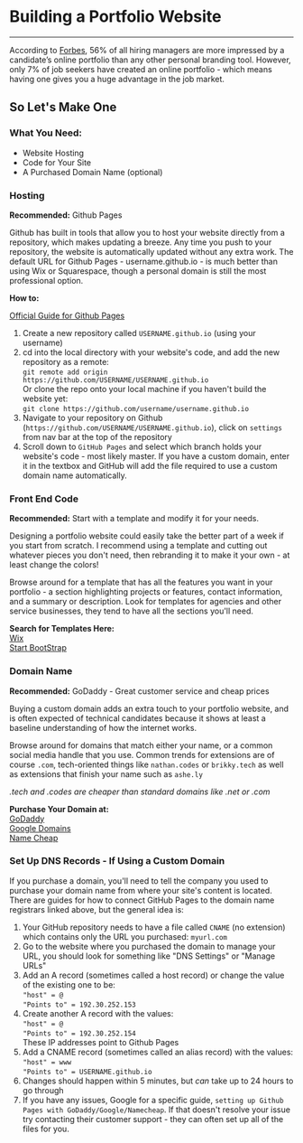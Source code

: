 <!--
Creator: Brandon Kerr
For GA WDI 32 
-->

# Building a Portfolio Website
------
According to [Forbes](https://www.forbes.com/sites/jacquelynsmith/2013/04/26/why-every-job-seeker-should-have-a-personal-website-and-what-it-should-include/#3ce890c2119e), 56% of all hiring managers are more impressed by a candidate’s online portfolio than any other personal branding tool. However, only 7% of job seekers have created an online portfolio - which means having one gives you a huge advantage in the job market.

## So Let's Make One
### What You Need:
* Website Hosting
* Code for Your Site
* A Purchased Domain Name (optional)

### Hosting
**Recommended:** Github Pages

Github has built in tools that allow you to host your website directly from a repository, which makes updating a breeze. Any time you push to your repository, the website is automatically updated without any extra work. The default URL for Github Pages - username.github.io - is much better than using Wix or Squarespace, though a personal domain is still the most professional option.

**How to:**

[Official Guide for Github Pages](https://pages.github.com/)

1. Create a new repository called `USERNAME.github.io` (using your username)
2. cd into the local directory with your website's code, and add the new repository as a remote: 
<br>`git remote add origin https://github.com/USERNAME/USERNAME.github.io`
<br>Or clone the repo onto your local machine if you haven't build the website yet: <br>
`git clone https://github.com/username/username.github.io`
3. Navigate to your repository on Github (`https://github.com/USERNAME/USERNAME.github.io`), click on `settings` from nav bar at the top of the repository
4. Scroll down to `GitHub Pages` and select which branch holds your website's code - most likely master. If you have a custom domain, enter it in the textbox and GitHub will add the file required to use a custom domain name automatically.

### Front End Code
**Recommended:** Start with a template and modify it for your needs.

Designing a portfolio website could easily take the better part of a week if you start from scratch. I recommend using a template and cutting out whatever pieces you don't need, then rebranding it to make it your own - at least change the colors!

Browse around for a template that has all the features you want in your portfolio - a section highlighting projects or features, contact information, and a summary or description. Look for templates for agencies and other service businesses, they tend to have all the sections you'll need. 

**Search for Templates Here:** <br>
[Wix](http://www.wix.com/website/templates)<br>
[Start BootStrap](https://startbootstrap.com/)

### Domain Name
**Recommended:** GoDaddy - Great customer service and cheap prices 

Buying a custom domain adds an extra touch to your portfolio website, and is often expected of technical candidates because it shows at least a baseline understanding of how the internet works.

Browse around for domains that match either your name, or a common social media handle that you use. Common trends for extensions are of course `.com`, tech-oriented things like `nathan.codes` or `brikky.tech` as well as extensions that finish your name such as `ashe.ly` 

*.tech and .codes are cheaper than standard domains like .net or .com*

**Purchase Your Domain at:** <br>
[GoDaddy](https://www.godaddy.com/?isc=gofd2001aj&countryview=1)<br>
[Google Domains](https://domains.google/)<br>
[Name Cheap](https://www.namecheap.com/)

### Set Up DNS Records - If Using a Custom Domain

If you purchase a domain, you'll need to tell the company you used to purchase your domain name from where your site's content is located. There are guides for how to connect GitHub Pages to the domain name registrars linked above, but the general idea is:

1. Your GitHub repository needs to have a file called `CNAME` (no extension) which contains only the URL you purchased: `myurl.com`
2. Go to the website where you purchased the domain to manage your URL, you should look for something like "DNS Settings" or "Manage URLs"
3. Add an A record (sometimes called a host record) or change the value of the existing one to be: 
<br> `"host" = @` <br> `"Points to" = 192.30.252.153`
4. Create another A record with the values: 
<br> `"host" = @` <br> `"Points to" = 192.30.252.154`
<br>These IP addresses point to Github Pages
5. Add a CNAME record (sometimes called an alias record) with the values:
<br> `"host" = www` <br> `"Points to" = USERNAME.github.io` 
6. Changes should happen within 5 minutes, but *can* take up to 24 hours to go through
7. If you have any issues, Google for a specific guide, `setting up Github Pages with GoDaddy/Google/Namecheap`. If that doesn't resolve your issue try contacting their customer support - they can often set up all of the files for you.



